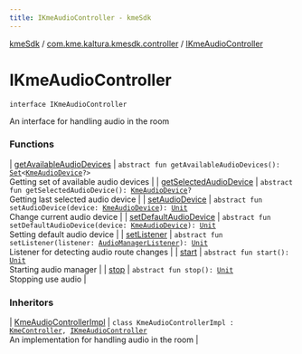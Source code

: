 ```yaml
---
title: IKmeAudioController - kmeSdk
---
```


[kmeSdk](../../index.html) / [com.kme.kaltura.kmesdk.controller](../index.html) / [IKmeAudioController](./index.html)

# IKmeAudioController

`interface IKmeAudioController`

An interface for handling audio in the room

### Functions

| [getAvailableAudioDevices](get-available-audio-devices.html) | `abstract fun getAvailableAudioDevices(): `[`Set`](https://kotlinlang.org/api/latest/jvm/stdlib/kotlin.collections/-set/index.html)`<`[`KmeAudioDevice`](../../com.kme.kaltura.kmesdk.webrtc.audio/-kme-audio-device/index.html)`?>`<br>Getting set of available audio devices |
| [getSelectedAudioDevice](get-selected-audio-device.html) | `abstract fun getSelectedAudioDevice(): `[`KmeAudioDevice`](../../com.kme.kaltura.kmesdk.webrtc.audio/-kme-audio-device/index.html)`?`<br>Getting last selected audio device |
| [setAudioDevice](set-audio-device.html) | `abstract fun setAudioDevice(device: `[`KmeAudioDevice`](../../com.kme.kaltura.kmesdk.webrtc.audio/-kme-audio-device/index.html)`): `[`Unit`](https://kotlinlang.org/api/latest/jvm/stdlib/kotlin/-unit/index.html)<br>Change current audio device |
| [setDefaultAudioDevice](set-default-audio-device.html) | `abstract fun setDefaultAudioDevice(device: `[`KmeAudioDevice`](../../com.kme.kaltura.kmesdk.webrtc.audio/-kme-audio-device/index.html)`): `[`Unit`](https://kotlinlang.org/api/latest/jvm/stdlib/kotlin/-unit/index.html)<br>Setting default audio device |
| [setListener](set-listener.html) | `abstract fun setListener(listener: `[`AudioManagerListener`](../../com.kme.kaltura.kmesdk.webrtc.audio/-audio-manager-listener/index.html)`): `[`Unit`](https://kotlinlang.org/api/latest/jvm/stdlib/kotlin/-unit/index.html)<br>Listener for detecting audio route changes |
| [start](start.html) | `abstract fun start(): `[`Unit`](https://kotlinlang.org/api/latest/jvm/stdlib/kotlin/-unit/index.html)<br>Starting audio manager |
| [stop](stop.html) | `abstract fun stop(): `[`Unit`](https://kotlinlang.org/api/latest/jvm/stdlib/kotlin/-unit/index.html)<br>Stopping use audio |

### Inheritors

| [KmeAudioControllerImpl](../../com.kme.kaltura.kmesdk.controller.impl/-kme-audio-controller-impl/index.html) | `class KmeAudioControllerImpl : `[`KmeController`](../../com.kme.kaltura.kmesdk.controller.impl/-kme-controller/index.html)`, `[`IKmeAudioController`](./index.html)<br>An implementation for handling audio in the room |

